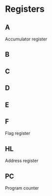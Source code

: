 # Registers

## A

Accumulator register

## B

## C

## D

## E

## F

Flag register

## HL

Address register

## PC

Program counter
